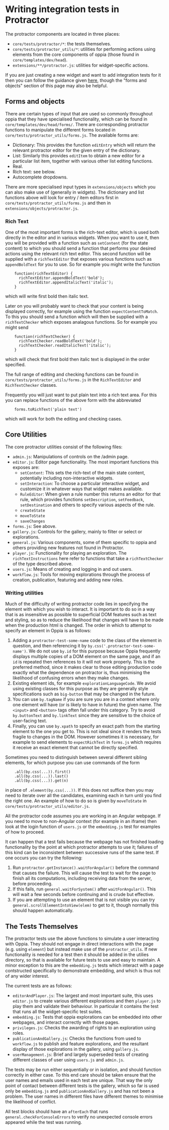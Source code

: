 # Writing integration tests in Protractor #

The protractor components are located in three places:
  * `core/tests/protractor/*`: the tests themselves.
  * `core/tests/protractor_utils/*`: utilities for performing actions using elements from the core components of oppia (those found in `core/templates/dev/head`).
  * `extensions/**/protractor.js`: utilities for widget-specific actions.

If you are just creating a new widget and want to add integration tests for it then you can follow the guidance given [here](CreatingInteractiveWidgets.md), though the "forms and objects" section of this page may also be helpful.

## Forms and objects ##

There are certain types of input that are used so commonly throughout oppia that they have specialised functionality, which can be found in `core/templates/dev/head/forms/`. There are corresponding protractor functions to manipulate the different forms located in `core/tests/protractor_utils/forms.js`. The available forms are:
  * Dictionary: This provides the function `editEntry` which will return the relevant protractor editor for the given entry of the dictionary.
  * List: Similarly this provides `editItem` to obtain a new editor for a particular list item, together with various other list editing functions.
  * Real.
  * Rich text: see below.
  * Autocomplete dropdowns.

There are more specialised input types in `extensions/objects` which you can also make use of (generally in widgets). The dictionary and list functions above will look for entry / item editors first in `core/tests/protractor_utils/forms.js` and then in `extensions/objects/protractor.js`.

### Rich Text ###

One of the most important forms is the rich-text editor, which is used both directly in the editor and in various widgets. When you want to use it, then you will be provided with a function such as `setContent` (for the state content) to which you should send a function that performs your desired actions using the relevant rich text editor. This second function will be supplied with a `richTextEditor` that exposes various functions such as `appendBoldText` for you to use. So for example you might write the function
```
    function(richTextEditor) {
      richTextEditor.appendBoldText('bold');
      richTextEditor.appendItalicText('italic');
    }
```
which will write first bold then italic text.

Later on you will probably want to check that your content is being displayed correctly, for example using the function `expectContentToMatch`. To this you should send a function which will then be supplied with a `richTextChecker` which exposes analagous functions. So for example you might send
```
    function(richTextChecker) {
      richTextChecker.readBoldText('bold');
      richTextChecker.readItalicText('italic');
    }
```
which will check that first bold then italic text is displayed in the order specified.

The full range of editing and checking functions can be found in `core/tests/protractor_utils/forms.js` in the `RichTextEditor` and `RichTextChecker` classes.

Frequently you will just want to put plain text into a rich text area. For this you can replace functions of the above form with the abbreviated
```
    forms.toRichText('plain text')
```
which will work for both the editing and checking cases.


## Core Utilities ##

The core protractor utilities consist of the following files:
  * `admin.js`: Manipulations of controls on the /admin page.
  * `editor.js`: Editor page functionality. The most important functions this exposes are:
    * `setContent`: This sets the rich-text of the main state content, potentially including non-interactive widgets.
    * `setInteraction`: To choose a particular interactive widget, and customize it in whatever ways that widget makes available.
    * `RuleEditor`: When given a rule number this returns an editor for that rule, which provides functions `setDescription`, `setFeedback`, `setDestination` and others to specify various aspects of the rule.
    * `createState`
    * `moveToState`
    * `saveChanges`
  * `forms.js`: See above.
  * `gallery.js`: Controls for the gallery, mainly to filter or select or explorations.
  * `general.js`: Various components, some of them specific to oppia and others providing new features not found in Protractor.
  * `player.js`: Functionality for playing an exploration. The `richTextInstructions` here refer to functions that take a `richTextChecker` of the type described above.
  * `users.js`: Means of creating and logging in and out users.
  * `workflow.js`: Tools for moving explorations through the process of creation, publication, featuring and adding new roles.

### Writing utilities ###

Much of the difficulty of writing protractor code lies in specifying the element with which you wish to interact. It is important to do so in a way that is as insensitive as possible to superficial DOM features such as text and styling, so as to reduce the likelihood that changes will have to be made when the production html is changed. The order in which to attempt to specify an element in Oppia is as follows:
  1. Adding a `protractor-test-some-name` code to the class of the element in question, and then referencing it by `by.css('.protractor-test-some-name')`. We do not use `by.id` for this purpose because Oppia frequently displays multiple copies of a DOM element on the same page, and if an `id` is repeated then references to it will not work properly. This is the preferred method, since it makes clear to those editing production code exactly what the dependence on protractor is, thus minimising the likelihood of confusing errors when they make changes.
  1. Existing element ids, for example `explorationLanguageCode`. We avoid using existing classes for this purpose as they are generally style specifications such as `big-button` that may be changed in the future.
  1. You can use `by.tagName` if you are sure you are in a context where only one element will have (or is likely to have in future) the given name. The `<input>` and `<button>` tags often fall under this category. Try to avoid `by.buttonText` and `by.linkText` since they are sensitive to the choice of user-facing text.
  1. Finally, you can use `by.xpath` to specify an exact path from the starting element to the one you get to. This is not ideal since it renders the tests fragile to changes in the DOM. However sometimes it is necessary, for example to send elements to `expectRichText` in `forms.js` which requires it receive an exact element that cannot be directly specified.

Sometimes you need to distinguish between several different sibling elements, for which purpose you can use commands of the form
```
    .all(by.css(...)).first()
    .all(by.css(...)).last()
    .all(by.css(...)).get(n)
```
in place of `.element(by.css(...))`. If this does not suffice then you may need to iterate over all the candidates, examining each in turn until you find the right one. An example of how to do so is given by `moveToState` in `core/tests/protractor_utils/editor.js`.

All the protractor code assumes you are working in an Angular webpage. If you need to move to non-Angular context (for example in an iframe) then look at the login function of `users.js` or the `embedding.js` test for examples of how to proceed.

It can happen that a test fails because the webpage has not finished loading functionality by the point at which protractor attempts to use it; failures of this kind can be inconsistent between successive runs of the same test. If one occurs you can try the following:
  1. Run `protractor.getInstance().waitForAngular()` before the command that causes the failure. This will cause the test to wait for the page to finish all its computations, including receiving data from the server, before proceeding.
  1. If this fails, run `general.waitForSystem()` after `waitForAngular()`. This will wait a few seconds before continuing and is crude but effective.
  1. If you are attempting to use an element that is not visible you can try `general.scrollElementIntoView(elem)` to get to it, though normally this should happen automatically.

## The Tests Themselves ##

The protractor tests use the above functions to simulate a user interacting with Oppia. They should not engage in direct interactions with the page (e.g. using `element`) but instead make use of the `protractor_utils`. If new functionality is needed for a test then it should be added in the utilies directory, so that is available for future tests to use and easy to maintain. A minor exception to this are the `embedding.js` tests which interact with a page contstructed specifically to demonstrate embedding, and which is thus not of any wider interest.

The current tests are as follows:
  * `editorAndPlayer.js`: The largest and most important suite, this uses `editor.js` to create various different explorations and then `player.js` to play them and validate their behaviour. In particular it contains the test that runs all the widget-specific test suites.
  * `embedding.js`: Tests that oppia explorations can be embedded into other webpages, and interact correctly with those pages.
  * `privileges.js`: Checks the awarding of rights to an exploration using roles.
  * `publicationAndGallery.js`: Checks the functions from used to `workflow.js` to publish and feature explorations, and the resultant display of those explorations in the gallery, using `gallery.js`.
  * `userManagement.js`: Brief and largely superseded tests of creating different classes of user using `users.js` and `admin.js`.

The tests may be run either sequentially or in isolation, and should function correctly in either case. To this end care should be taken ensure that the user names and emails used in each test are unique. That way the only point of contact between different tests is the gallery, which so far is used only be `embedding.js` and `publicationAndGallery.js` and has not been a problem. The user names in different files have different themes to minimise the likelihood of conflict.

All test blocks should have an `afterEach` that runs `general.checkForConsoleErrors` to verify no unexpected console errors appeared while the test was running.